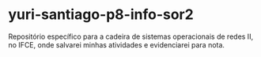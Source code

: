 # yuri-santiago-p8-info-sor2
Repositório específico para a cadeira de sistemas operacionais de redes II, no IFCE, onde salvarei minhas atividades e evidenciarei para nota.
